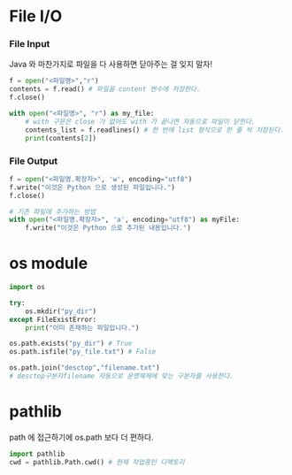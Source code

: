 # File I/O

### File Input
Java 와 마찬가지로 파일을 다 사용하면 닫아주는 걸 잊지 말자!
```python
f = open("<파일명>","r")
contents = f.read() # 파일을 content 변수에 저장한다.
f.close()

with open("<파일명>", "r") as my_file:
    # with 구문은 close 가 없어도 with 가 끝나면 자동으로 파일이 닫힌다.
    contents_list = f.readlines() # 한 번에 list 형식으로 한 줄 씩 저장된다.
    print(contents[2])
```

### File Output
```python
f = open("<파일명.확장자>", 'w', encoding="utf8")
f.write("이것은 Python 으로 생성된 파일입니다.")
f.close()

# 기존 파일에 추가하는 방법
with open("<파일명.확장자>", 'a', encoding="utf8") as myFile:
    f.write("이것은 Python 으로 추가된 내용입니다.")
```

# os module
```python
import os

try:
    os.mkdir("py_dir")
except FileExistError:
    print("이미 존재하는 파일입니다.")

os.path.exists("py_dir") # True
os.path.isfile("py_file.txt") # False

os.path.join("desctop","filename.txt")
# desctop구분자filename 자동으로 운영체제에 맞는 구분자를 사용한다.
```

# pathlib
path 에 접근하기에 os.path 보다 더 편하다.
```python
import pathlib
cwd = pathlib.Path.cwd() # 현재 작업중인 디렉토리
```

